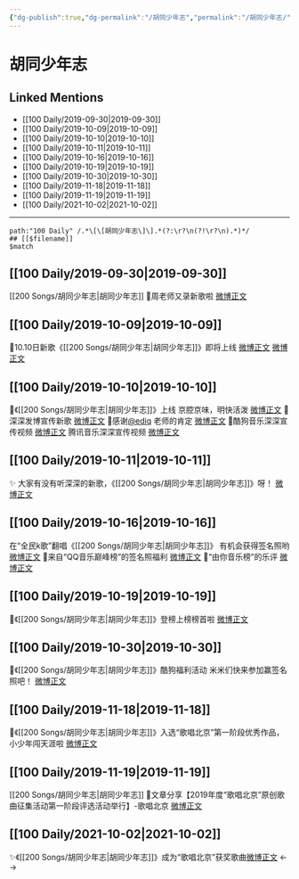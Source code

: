 ```yaml
---
{"dg-publish":true,"dg-permalink":"/胡同少年志","permalink":"/胡同少年志/","created":"2023-03-29T14:56:37.073+08:00","updated":"2023-04-10T15:54:09.295+08:00"}
---
```


# 胡同少年志

## Linked Mentions
- [[100 Daily/2019-09-30\|2019-09-30]]
- [[100 Daily/2019-10-09\|2019-10-09]]
- [[100 Daily/2019-10-10\|2019-10-10]]
- [[100 Daily/2019-10-11\|2019-10-11]]
- [[100 Daily/2019-10-16\|2019-10-16]]
- [[100 Daily/2019-10-19\|2019-10-19]]
- [[100 Daily/2019-10-30\|2019-10-30]]
- [[100 Daily/2019-11-18\|2019-11-18]]
- [[100 Daily/2019-11-19\|2019-11-19]]
- [[100 Daily/2021-10-02\|2021-10-02]]


---

```expander
path:"100 Daily" /.*\[\[胡同少年志\]\].*(?:\r?\n(?!\r?\n).*)*/
## [[$filename]]
$match
```
## [[100 Daily/2019-09-30\|2019-09-30]]
[[200 Songs/胡同少年志\|胡同少年志]]
🌟周老师又录新歌啦
[微博正文](https://m.weibo.cn/6466290670/4422208144877742)
## [[100 Daily/2019-10-09\|2019-10-09]]
🍁10.10日新歌《[[200 Songs/胡同少年志\|胡同少年志]]》即将上线
[微博正文](https://m.weibo.cn/6466290670/4425496156202898) [微博正文](https://m.weibo.cn/6466290670/4425553060457832)
## [[100 Daily/2019-10-10\|2019-10-10]]
🌟《[[200 Songs/胡同少年志\|胡同少年志]]》上线
京腔京味，明快活泼
[微博正文](https://m.weibo.cn/6466290670/4425635567474183)
🌟深深发博宣传新歌
[微博正文](https://m.weibo.cn/6466290670/4425839326268811)
🌟感谢[@ediq](https://weibo.com/n/ediq) 老师的肯定
[微博正文](https://m.weibo.cn/6466290670/4425928861939319)
🌟酷狗音乐深深宣传视频
[微博正文](https://m.weibo.cn/6466290670/4425780223864721)
腾讯音乐深深宣传视频
[微博正文](https://m.weibo.cn/6466290670/4425817536933692)
## [[100 Daily/2019-10-11\|2019-10-11]]
✨ 大家有没有听深深的新歌，《[[200 Songs/胡同少年志\|胡同少年志]]》呀！
[微博正文](https://m.weibo.cn/6466290670/4426234437636695)
## [[100 Daily/2019-10-16\|2019-10-16]]
在“全民k歌”翻唱《[[200 Songs/胡同少年志\|胡同少年志]]》
有机会获得签名照哟
[微博正文](https://m.weibo.cn/6466290670/4428049476640773)
🎈来自“QQ音乐巅峰榜”的签名照福利
[微博正文](https://m.weibo.cn/6466290670/4428050369877852)
🎈“由你音乐榜”的乐评
[微博正文](https://m.weibo.cn/6466290670/4428053817937230)

## [[100 Daily/2019-10-19\|2019-10-19]]
🌟《[[200 Songs/胡同少年志\|胡同少年志]]》登榜上榜榜首啦
[微博正文](https://m.weibo.cn/6466290670/4429229116443902)

## [[100 Daily/2019-10-30\|2019-10-30]]
🐳《[[200 Songs/胡同少年志\|胡同少年志]]》酷狗福利活动
米米们快来参加赢签名照吧！
[微博正文](https://m.weibo.cn/6466290670/4433208592106243)

## [[100 Daily/2019-11-18\|2019-11-18]]
🌿《[[200 Songs/胡同少年志\|胡同少年志]]》入选“歌唱北京”第一阶段优秀作品，小少年闯天涯啦
[微博正文](https://m.weibo.cn/6466290670/4440132604177769)

## [[100 Daily/2019-11-19\|2019-11-19]]
[[200 Songs/胡同少年志\|胡同少年志]]
🌿文章分享【2019年度“歌唱北京”原创歌曲征集活动第一阶段评选活动举行】-歌唱北京
[微博正文](https://m.weibo.cn/6466290670/4440132604177769)
## [[100 Daily/2021-10-02\|2021-10-02]]
✨《[[200 Songs/胡同少年志\|胡同少年志]]》成为“歌唱北京”获奖歌曲[微博正文](https://m.weibo.cn/6466290670/4687862513796071)
<-->
